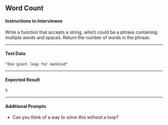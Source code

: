 ## Word Count

#### Instructions to Interviewee
Write a function that accepts a string, which could be a phrase containing multiple words and spaces. Return the number of words in the phrase.

---
#### Test Data
`"One giant leap for mankind"`

---
#### Expected Result
```
5
```

---
#### Additional Prompts
- Can you think of a way to solve this without a loop?
